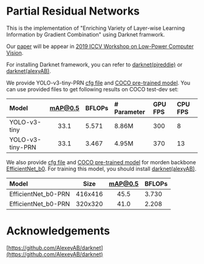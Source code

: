 # Partial Residual Networks
This is the implementation of "Enriching Variety of Layer-wise Learning Information by Gradient Combination" using Darknet framwork.

Our [paper](https://github.com/WongKinYiu/PartialResidualNetworks/blob/master/pdf/iccvw-prn.pdf) will be appear in [2019 ICCV Workshop on Low-Power Computer Vision](https://rebootingcomputing.ieee.org/lpirc).

For installing Darknet framework, you can refer to [darknet(pjreddie)](https://github.com/pjreddie/darknet) or [darknet(alexyAB)](https://github.com/AlexeyAB/darknet).

We provide YOLO-v3-tiny-PRN [cfg file](https://github.com/WongKinYiu/PartialResidualNetworks/blob/master/cfg/yolov3-tiny-prn.cfg) and [COCO pre-trained model](https://github.com/WongKinYiu/PartialResidualNetworks/blob/master/model/yolov3-tiny-prn.weights).
You can use provided files to get following results on COCO test-dev set:

| Model | mAP@0.5 | BFLOPs | # Parameter | GPU FPS | CPU FPS |
| :-- | :-: | :-- | :-- | :-- | :-- |
| YOLO-v3-tiny | 33.1 | 5.571 | 8.86M | 300 | 8 |
| YOLO-v3-tiny-PRN | 33.1 | 3.467 | 4.95M | 370 | 13 |

We also provide [cfg file](https://github.com/AlexeyAB/darknet/files/3504727/enet-coco.cfg.txt) and [COCO pre-trained model](https://drive.google.com/open?id=1FlHeQjWEQVJt0ay1PVsiuuMzmtNyv36m) for morden backbone [EfficientNet_b0](https://arxiv.org/abs/1905.11946).
For training this model, you should install [darknet(alexyAB)](https://github.com/AlexeyAB/darknet).

| Model | Size | mAP@0.5 | BFLOPs |
| :-- | :-: | :-: | :-- |
| EfficientNet_b0-PRN | 416x416 | 45.5 | 3.730 |
| EfficientNet_b0-PRN | 320x320 | 41.0 | 2.208 |

# Acknowledgements
[https://github.com/AlexeyAB/darknet](https://github.com/AlexeyAB/darknet)
